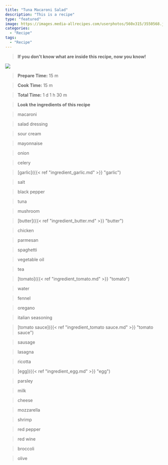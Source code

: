 ```yaml
---
title: "Tuna Macaroni Salad"
description: "This is a recipe"
type: "featured"
image: https://images.media-allrecipes.com/userphotos/560x315/3550568.jpg
categories: 
  - "Recipe"
tags: 
  - "Recipe"
---
```



>**If you don't know what are inside this recipe, now you know!**

![](../images/Recipes-Banner.jpg)
> **Prepare Time:** 15 m


> **Cook Time:** 15 m


> **Total Time:** 1 d 1 h 30 m

> **Look the ingredients of this recipe**

> macaroni

> salad dressing

> sour cream

> mayonnaise

> onion

> celery

> [garlic]({{< ref "ingredient_garlic.md" >}} "garlic")

> salt

> black pepper

> tuna

> mushroom

> [butter]({{< ref "ingredient_butter.md" >}} "butter")

> chicken

> parmesan

> spaghetti

> vegetable oil

> tea

> [tomato]({{< ref "ingredient_tomato.md" >}} "tomato")

> water

> fennel

> oregano

> italian seasoning

> [tomato sauce]({{< ref "ingredient_tomato sauce.md" >}} "tomato sauce")

> sausage

> lasagna

> ricotta

> [egg]({{< ref "ingredient_egg.md" >}} "egg")

> parsley

> milk

> cheese

> mozzarella

> shrimp

> red pepper

> red wine

> broccoli

> olive

